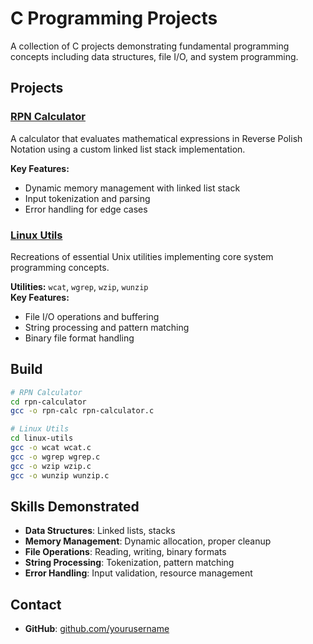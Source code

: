 # C Programming Projects

A collection of C projects demonstrating fundamental programming concepts including data structures, file I/O, and system programming.

## Projects

### [RPN Calculator](./rpn-calculator/)
A calculator that evaluates mathematical expressions in Reverse Polish Notation using a custom linked list stack implementation.

**Key Features:**
- Dynamic memory management with linked list stack
- Input tokenization and parsing
- Error handling for edge cases

### [Linux Utils](./linux-utils/)
Recreations of essential Unix utilities implementing core system programming concepts.

**Utilities:** `wcat`, `wgrep`, `wzip`, `wunzip`  
**Key Features:**
- File I/O operations and buffering
- String processing and pattern matching
- Binary file format handling

## Build

```bash
# RPN Calculator
cd rpn-calculator
gcc -o rpn-calc rpn-calculator.c

# Linux Utils
cd linux-utils
gcc -o wcat wcat.c
gcc -o wgrep wgrep.c
gcc -o wzip wzip.c
gcc -o wunzip wunzip.c
```

## Skills Demonstrated

- **Data Structures**: Linked lists, stacks
- **Memory Management**: Dynamic allocation, proper cleanup
- **File Operations**: Reading, writing, binary formats
- **String Processing**: Tokenization, pattern matching
- **Error Handling**: Input validation, resource management

## Contact

- **GitHub**: [github.com/yourusername](https://github.com/Rikjimue)
